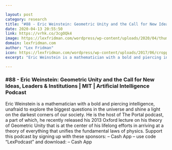 ```yaml
---

layout: post
category: research
title: "#88 - Eric Weinstein: Geometric Unity and the Call for New Ideas, Leaders &amp; Institutions"
date: 2020-04-13 20:55:50
link: https://vrhk.co/3cgOQk4
image: https://lexfridman.com/wordpress/wp-content/uploads/2020/04/thumb_eric_weinstein_2.png
domain: lexfridman.com
author: "Lex Fridman"
icon: https://lexfridman.com/wordpress/wp-content/uploads/2017/06/cropped-lex-favicon-4-1-180x180.png
excerpt: "Eric Weinstein is a mathematician with a bold and piercing intelligence, unafraid to explore the biggest questions in the universe and shine a light on the darkest corners of our society. He is the host of The Portal podcast, a part of which, he recently released his 2013 Oxford lecture on his theory of Geometric Unity that is at the center of his lifelong efforts in arriving at a theory of everything that unifies the fundamental laws of physics. Support this podcast by signing up with these sponsors: – Cash App – use code “LexPodcast” and download: – Cash App"

---
```


### #88 - Eric Weinstein: Geometric Unity and the Call for New Ideas, Leaders &amp; Institutions | MIT | Artificial Intelligence Podcast

Eric Weinstein is a mathematician with a bold and piercing intelligence, unafraid to explore the biggest questions in the universe and shine a light on the darkest corners of our society. He is the host of The Portal podcast, a part of which, he recently released his 2013 Oxford lecture on his theory of Geometric Unity that is at the center of his lifelong efforts in arriving at a theory of everything that unifies the fundamental laws of physics. Support this podcast by signing up with these sponsors: – Cash App – use code “LexPodcast” and download: – Cash App